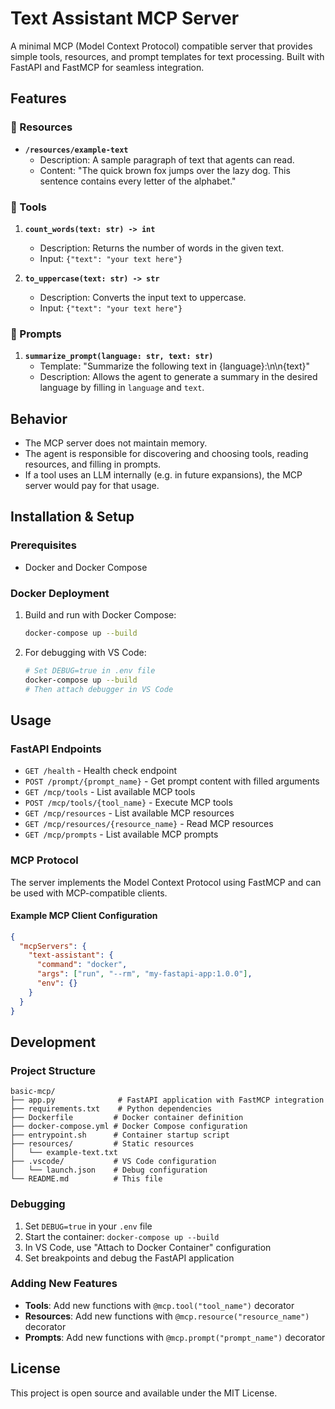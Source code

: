# Text Assistant MCP Server

A minimal MCP (Model Context Protocol) compatible server that provides simple tools, resources, and prompt templates for text processing. Built with FastAPI and FastMCP for seamless integration.

## Features

### 🔹 Resources
- **`/resources/example-text`**
  - Description: A sample paragraph of text that agents can read.
  - Content: "The quick brown fox jumps over the lazy dog. This sentence contains every letter of the alphabet."

### 🔹 Tools
1. **`count_words(text: str) -> int`**
   - Description: Returns the number of words in the given text.
   - Input: `{"text": "your text here"}`

2. **`to_uppercase(text: str) -> str`**
   - Description: Converts the input text to uppercase.
   - Input: `{"text": "your text here"}`

### 🔹 Prompts
1. **`summarize_prompt(language: str, text: str)`**
   - Template: "Summarize the following text in {language}:\n\n{text}"
   - Description: Allows the agent to generate a summary in the desired language by filling in `language` and `text`.

## Behavior
- The MCP server does not maintain memory.
- The agent is responsible for discovering and choosing tools, reading resources, and filling in prompts.
- If a tool uses an LLM internally (e.g. in future expansions), the MCP server would pay for that usage.

## Installation & Setup

### Prerequisites
- Docker and Docker Compose

### Docker Deployment
1. Build and run with Docker Compose:
   ```bash
   docker-compose up --build
   ```

2. For debugging with VS Code:
   ```bash
   # Set DEBUG=true in .env file
   docker-compose up --build
   # Then attach debugger in VS Code
   ```

## Usage

### FastAPI Endpoints
- `GET /health` - Health check endpoint
- `POST /prompt/{prompt_name}` - Get prompt content with filled arguments
- `GET /mcp/tools` - List available MCP tools
- `POST /mcp/tools/{tool_name}` - Execute MCP tools
- `GET /mcp/resources` - List available MCP resources
- `GET /mcp/resources/{resource_name}` - Read MCP resources
- `GET /mcp/prompts` - List available MCP prompts

### MCP Protocol
The server implements the Model Context Protocol using FastMCP and can be used with MCP-compatible clients.

#### Example MCP Client Configuration
```json
{
  "mcpServers": {
    "text-assistant": {
      "command": "docker",
      "args": ["run", "--rm", "my-fastapi-app:1.0.0"],
      "env": {}
    }
  }
}
```

## Development

### Project Structure
```
basic-mcp/
├── app.py              # FastAPI application with FastMCP integration
├── requirements.txt    # Python dependencies
├── Dockerfile         # Docker container definition
├── docker-compose.yml # Docker Compose configuration
├── entrypoint.sh      # Container startup script
├── resources/         # Static resources
│   └── example-text.txt
├── .vscode/           # VS Code configuration
│   └── launch.json    # Debug configuration
└── README.md          # This file
```

### Debugging
1. Set `DEBUG=true` in your `.env` file
2. Start the container: `docker-compose up --build`
3. In VS Code, use "Attach to Docker Container" configuration
4. Set breakpoints and debug the FastAPI application

### Adding New Features
- **Tools**: Add new functions with `@mcp.tool("tool_name")` decorator
- **Resources**: Add new functions with `@mcp.resource("resource_name")` decorator
- **Prompts**: Add new functions with `@mcp.prompt("prompt_name")` decorator

## License
This project is open source and available under the MIT License.

